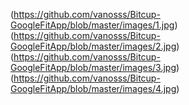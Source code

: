 (https://github.com/vanosss/Bitcup-GoogleFitApp/blob/master/images/1.jpg)
(https://github.com/vanosss/Bitcup-GoogleFitApp/blob/master/images/2.jpg)
(https://github.com/vanosss/Bitcup-GoogleFitApp/blob/master/images/3.jpg)
(https://github.com/vanosss/Bitcup-GoogleFitApp/blob/master/images/4.jpg)
